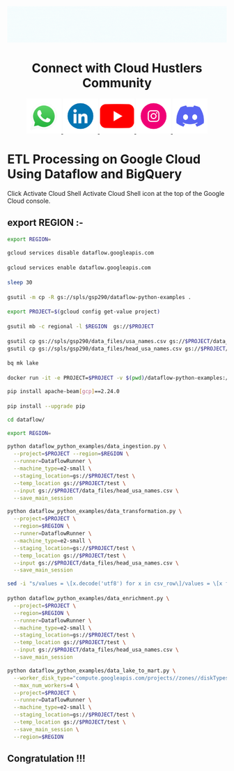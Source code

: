![API Gateway Banner](https://raw.githubusercontent.com/Cloud-Hustlers/content/f9a8642976ea21cd234c91239431e41f05264842/gif/12.gif)

<div align="center">
  
# Connect with Cloud Hustlers Community
</div>

<p align="center">
  <a href="https://whatsapp.cloudhustlers.in" target="_blank">
    <img src="https://raw.githubusercontent.com/Cloud-Hustlers/content/main/gif/whatsapp.gif" alt="WhatsApp" width="80">
  </a>
  <a href="https://in.linkedin.com/company/cloud-hustlers" target="_blank">
    <img src="https://raw.githubusercontent.com/Cloud-Hustlers/content/main/gif/linkedin%20gif.gif" alt="LinkedIn" width="80">
  </a>
  <a href="https://www.youtube.com/@CloudHustlers" target="_blank">
    <img src="https://raw.githubusercontent.com/Cloud-Hustlers/content/main/gif/youtube.png" alt="Youtube" width="80">
  </a>
  <a href="https://instagram.com/cloud_hustlers" target="_blank">
    <img src="https://raw.githubusercontent.com/Cloud-Hustlers/content/main/gif/insta.gif" alt="Instagram" width="80">
  </a>
  <a href="https://discord.gg/MdbVq7BJNd" target="_blank">
    <img src="https://raw.githubusercontent.com/Cloud-Hustlers/content/main/gif/discord.gif" alt="GitHub" width="80">
  </a>
</p>


# ETL Processing on Google Cloud Using Dataflow and BigQuery

Click Activate Cloud Shell Activate Cloud Shell icon at the top of the Google Cloud console.




## export REGION :-

```bash
export REGION=
```

```bash
gcloud services disable dataflow.googleapis.com

gcloud services enable dataflow.googleapis.com

sleep 30

gsutil -m cp -R gs://spls/gsp290/dataflow-python-examples .

export PROJECT=$(gcloud config get-value project)

gsutil mb -c regional -l $REGION  gs://$PROJECT

gsutil cp gs://spls/gsp290/data_files/usa_names.csv gs://$PROJECT/data_files/
gsutil cp gs://spls/gsp290/data_files/head_usa_names.csv gs://$PROJECT/data_files/

bq mk lake

docker run -it -e PROJECT=$PROJECT -v $(pwd)/dataflow-python-examples:/dataflow python:3.7 /bin/bash
```

```bash
pip install apache-beam[gcp]==2.24.0

pip install --upgrade pip
```

```bash
cd dataflow/
```

```bash
export REGION=
```

```bash
python dataflow_python_examples/data_ingestion.py \
  --project=$PROJECT --region=$REGION \
  --runner=DataflowRunner \
  --machine_type=e2-small \
  --staging_location=gs://$PROJECT/test \
  --temp_location gs://$PROJECT/test \
  --input gs://$PROJECT/data_files/head_usa_names.csv \
  --save_main_session
```

```bash
python dataflow_python_examples/data_transformation.py \
  --project=$PROJECT \
  --region=$REGION \
  --runner=DataflowRunner \
  --machine_type=e2-small \
  --staging_location=gs://$PROJECT/test \
  --temp_location gs://$PROJECT/test \
  --input gs://$PROJECT/data_files/head_usa_names.csv \
  --save_main_session
```

```bash
sed -i "s/values = \[x.decode('utf8') for x in csv_row\]/values = \[x for x in csv_row\]/" ./dataflow_python_examples/data_enrichment.py

python dataflow_python_examples/data_enrichment.py \
  --project=$PROJECT \
  --region=$REGION \
  --runner=DataflowRunner \
  --machine_type=e2-small \
  --staging_location=gs://$PROJECT/test \
  --temp_location gs://$PROJECT/test \
  --input gs://$PROJECT/data_files/head_usa_names.csv \
  --save_main_session
```

```bash
python dataflow_python_examples/data_lake_to_mart.py \
  --worker_disk_type="compute.googleapis.com/projects//zones//diskTypes/pd-ssd" \
  --max_num_workers=4 \
  --project=$PROJECT \
  --runner=DataflowRunner \
  --machine_type=e2-small \
  --staging_location=gs://$PROJECT/test \
  --temp_location gs://$PROJECT/test \
  --save_main_session \
  --region=$REGION
```



## Congratulation !!! 
